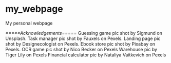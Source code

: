 # my_webpage
My personal webpage

*=====Acknowledgements=====*
Guessing game pic shot by Sigmund on Unsplash.
Task manager pic shot by Fauxels on Pexels.
Landing page pic shot by Designecologist on Pexels.
Ebook store pic shot by Pixabay on Pexels.
OCR game pic shot by Nico Becker on Pexels
Warehouse pic by Tiger Lily on Pexels
Financial calculator pic by Nataliya Vaitkevich on Pexels